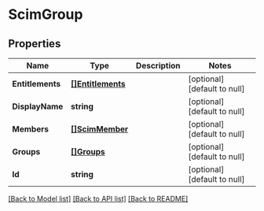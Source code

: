 # ScimGroup

## Properties
Name | Type | Description | Notes
------------ | ------------- | ------------- | -------------
**Entitlements** | [**[]Entitlements**](Entitlements.md) |  | [optional] [default to null]
**DisplayName** | **string** |  | [optional] [default to null]
**Members** | [**[]ScimMember**](SCIMMember.md) |  | [optional] [default to null]
**Groups** | [**[]Groups**](Groups.md) |  | [optional] [default to null]
**Id** | **string** |  | [optional] [default to null]

[[Back to Model list]](../README.md#documentation-for-models) [[Back to API list]](../README.md#documentation-for-api-endpoints) [[Back to README]](../README.md)



